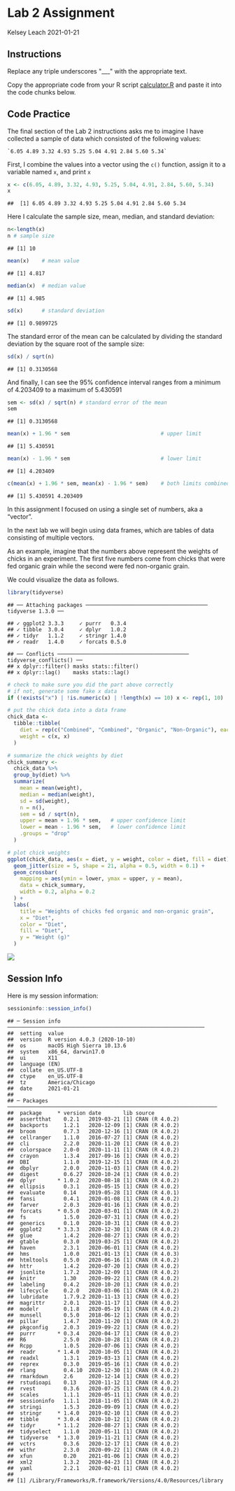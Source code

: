 Lab 2 Assignment
================
Kelsey Leach
2021-01-21

## Instructions

Replace any triple underscores "\_\_\_" with the appropriate text.

Copy the appropriate code from your R script
[calculator.R](calculator.R) and paste it into the code chunks below.

## Code Practice

The final section of the Lab 2 instructions asks me to imagine I have
collected a sample of data which consisted of the following values:

    `6.05 4.89 3.32 4.93 5.25 5.04 4.91 2.84 5.60 5.34`

First, I combine the values into a vector using the `c()` function,
assign it to a variable named `x`, and print `x`

``` r
x <- c(6.05, 4.89, 3.32, 4.93, 5.25, 5.04, 4.91, 2.84, 5.60, 5.34)
x
```

    ##  [1] 6.05 4.89 3.32 4.93 5.25 5.04 4.91 2.84 5.60 5.34

Here I calculate the sample size, mean, median, and standard deviation:

``` r
n<-length(x)  
n # sample size
```

    ## [1] 10

``` r
mean(x)    # mean value
```

    ## [1] 4.817

``` r
median(x)  # median value
```

    ## [1] 4.985

``` r
sd(x)      # standard deviation
```

    ## [1] 0.9899725

The standard error of the mean can be calculated by dividing the
standard deviation by the square root of the sample size:

``` r
sd(x) / sqrt(n)
```

    ## [1] 0.3130568

And finally, I can see the 95% confidence interval ranges from a minimum
of 4.203409 to a maximum of 5.430591

``` r
sem <- sd(x) / sqrt(n) # standard error of the mean
sem
```

    ## [1] 0.3130568

``` r
mean(x) + 1.96 * sem                             # upper limit
```

    ## [1] 5.430591

``` r
mean(x) - 1.96 * sem                             # lower limit
```

    ## [1] 4.203409

``` r
c(mean(x) + 1.96 * sem, mean(x) - 1.96 * sem)    # both limits combined
```

    ## [1] 5.430591 4.203409

In this assignment I focused on using a single set of numbers, aka a
“vector”.

In the next lab we will begin using data frames, which are tables of
data consisting of multiple vectors.

As an example, imagine that the numbers above represent the weights of
chicks in an experiment. The first five numbers come from chicks that
were fed organic grain while the second were fed non-organic grain.

We could visualize the data as follows.

``` r
library(tidyverse)
```

    ## ── Attaching packages ─────────────────────────────────────── tidyverse 1.3.0 ──

    ## ✓ ggplot2 3.3.3     ✓ purrr   0.3.4
    ## ✓ tibble  3.0.4     ✓ dplyr   1.0.2
    ## ✓ tidyr   1.1.2     ✓ stringr 1.4.0
    ## ✓ readr   1.4.0     ✓ forcats 0.5.0

    ## ── Conflicts ────────────────────────────────────────── tidyverse_conflicts() ──
    ## x dplyr::filter() masks stats::filter()
    ## x dplyr::lag()    masks stats::lag()

``` r
# check to make sure you did the part above correctly
# if not, generate some fake x data
if (!exists("x") | !is.numeric(x) | !length(x) == 10) x <- rep(1, 10)

# put the chick data into a data frame
chick_data <-
  tibble::tibble(
    diet = rep(c("Combined", "Combined", "Organic", "Non-Organic"), each = 5),
    weight = c(x, x)
  )

# summarize the chick weights by diet
chick_summary <-
  chick_data %>% 
  group_by(diet) %>% 
  summarize(
    mean = mean(weight),
    median = median(weight),
    sd = sd(weight),
    n = n(),
    sem = sd / sqrt(n),
    upper = mean + 1.96 * sem,   # upper confidence limit
    lower = mean - 1.96 * sem,   # lower confidence limit
    .groups = "drop"
  )

# plot chick weights
ggplot(chick_data, aes(x = diet, y = weight, color = diet, fill = diet)) +
  geom_jitter(size = 5, shape = 21, alpha = 0.5, width = 0.1) +
  geom_crossbar(
    mapping = aes(ymin = lower, ymax = upper, y = mean), 
    data = chick_summary,
    width = 0.2, alpha = 0.2
  ) +
  labs(
    title = "Weights of chicks fed organic and non-organic grain",
    x = "Diet",
    color = "Diet",
    fill = "Diet",
    y = "Weight (g)"
  )
```

![](assignment_files/figure-gfm/unnamed-chunk-1-1.png)<!-- -->

## Session Info

Here is my session information:

``` r
sessioninfo::session_info()
```

    ## ─ Session info ───────────────────────────────────────────────────────────────
    ##  setting  value                       
    ##  version  R version 4.0.3 (2020-10-10)
    ##  os       macOS High Sierra 10.13.6   
    ##  system   x86_64, darwin17.0          
    ##  ui       X11                         
    ##  language (EN)                        
    ##  collate  en_US.UTF-8                 
    ##  ctype    en_US.UTF-8                 
    ##  tz       America/Chicago             
    ##  date     2021-01-21                  
    ## 
    ## ─ Packages ───────────────────────────────────────────────────────────────────
    ##  package     * version date       lib source        
    ##  assertthat    0.2.1   2019-03-21 [1] CRAN (R 4.0.2)
    ##  backports     1.2.1   2020-12-09 [1] CRAN (R 4.0.2)
    ##  broom         0.7.3   2020-12-16 [1] CRAN (R 4.0.2)
    ##  cellranger    1.1.0   2016-07-27 [1] CRAN (R 4.0.2)
    ##  cli           2.2.0   2020-11-20 [1] CRAN (R 4.0.2)
    ##  colorspace    2.0-0   2020-11-11 [1] CRAN (R 4.0.2)
    ##  crayon        1.3.4   2017-09-16 [1] CRAN (R 4.0.2)
    ##  DBI           1.1.0   2019-12-15 [1] CRAN (R 4.0.2)
    ##  dbplyr        2.0.0   2020-11-03 [1] CRAN (R 4.0.2)
    ##  digest        0.6.27  2020-10-24 [1] CRAN (R 4.0.2)
    ##  dplyr       * 1.0.2   2020-08-18 [1] CRAN (R 4.0.2)
    ##  ellipsis      0.3.1   2020-05-15 [1] CRAN (R 4.0.2)
    ##  evaluate      0.14    2019-05-28 [1] CRAN (R 4.0.1)
    ##  fansi         0.4.1   2020-01-08 [1] CRAN (R 4.0.2)
    ##  farver        2.0.3   2020-01-16 [1] CRAN (R 4.0.2)
    ##  forcats     * 0.5.0   2020-03-01 [1] CRAN (R 4.0.2)
    ##  fs            1.5.0   2020-07-31 [1] CRAN (R 4.0.2)
    ##  generics      0.1.0   2020-10-31 [1] CRAN (R 4.0.2)
    ##  ggplot2     * 3.3.3   2020-12-30 [1] CRAN (R 4.0.2)
    ##  glue          1.4.2   2020-08-27 [1] CRAN (R 4.0.2)
    ##  gtable        0.3.0   2019-03-25 [1] CRAN (R 4.0.2)
    ##  haven         2.3.1   2020-06-01 [1] CRAN (R 4.0.2)
    ##  hms           1.0.0   2021-01-13 [1] CRAN (R 4.0.3)
    ##  htmltools     0.5.0   2020-06-16 [1] CRAN (R 4.0.2)
    ##  httr          1.4.2   2020-07-20 [1] CRAN (R 4.0.2)
    ##  jsonlite      1.7.2   2020-12-09 [1] CRAN (R 4.0.2)
    ##  knitr         1.30    2020-09-22 [1] CRAN (R 4.0.2)
    ##  labeling      0.4.2   2020-10-20 [1] CRAN (R 4.0.2)
    ##  lifecycle     0.2.0   2020-03-06 [1] CRAN (R 4.0.2)
    ##  lubridate     1.7.9.2 2020-11-13 [1] CRAN (R 4.0.2)
    ##  magrittr      2.0.1   2020-11-17 [1] CRAN (R 4.0.2)
    ##  modelr        0.1.8   2020-05-19 [1] CRAN (R 4.0.2)
    ##  munsell       0.5.0   2018-06-12 [1] CRAN (R 4.0.2)
    ##  pillar        1.4.7   2020-11-20 [1] CRAN (R 4.0.2)
    ##  pkgconfig     2.0.3   2019-09-22 [1] CRAN (R 4.0.2)
    ##  purrr       * 0.3.4   2020-04-17 [1] CRAN (R 4.0.2)
    ##  R6            2.5.0   2020-10-28 [1] CRAN (R 4.0.2)
    ##  Rcpp          1.0.5   2020-07-06 [1] CRAN (R 4.0.2)
    ##  readr       * 1.4.0   2020-10-05 [1] CRAN (R 4.0.2)
    ##  readxl        1.3.1   2019-03-13 [1] CRAN (R 4.0.2)
    ##  reprex        0.3.0   2019-05-16 [1] CRAN (R 4.0.2)
    ##  rlang         0.4.10  2020-12-30 [1] CRAN (R 4.0.2)
    ##  rmarkdown     2.6     2020-12-14 [1] CRAN (R 4.0.2)
    ##  rstudioapi    0.13    2020-11-12 [1] CRAN (R 4.0.2)
    ##  rvest         0.3.6   2020-07-25 [1] CRAN (R 4.0.2)
    ##  scales        1.1.1   2020-05-11 [1] CRAN (R 4.0.2)
    ##  sessioninfo   1.1.1   2018-11-05 [1] CRAN (R 4.0.2)
    ##  stringi       1.5.3   2020-09-09 [1] CRAN (R 4.0.2)
    ##  stringr     * 1.4.0   2019-02-10 [1] CRAN (R 4.0.2)
    ##  tibble      * 3.0.4   2020-10-12 [1] CRAN (R 4.0.2)
    ##  tidyr       * 1.1.2   2020-08-27 [1] CRAN (R 4.0.2)
    ##  tidyselect    1.1.0   2020-05-11 [1] CRAN (R 4.0.2)
    ##  tidyverse   * 1.3.0   2019-11-21 [1] CRAN (R 4.0.2)
    ##  vctrs         0.3.6   2020-12-17 [1] CRAN (R 4.0.2)
    ##  withr         2.3.0   2020-09-22 [1] CRAN (R 4.0.2)
    ##  xfun          0.20    2021-01-06 [1] CRAN (R 4.0.2)
    ##  xml2          1.3.2   2020-04-23 [1] CRAN (R 4.0.2)
    ##  yaml          2.2.1   2020-02-01 [1] CRAN (R 4.0.2)
    ## 
    ## [1] /Library/Frameworks/R.framework/Versions/4.0/Resources/library
